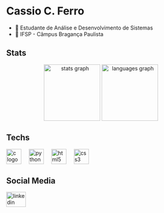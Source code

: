 # Cassio C. Ferro

- 📘 Estudante de Análise e Desenvolvimento de Sistemas
- 🚩 IFSP - Câmpus Bragança Paulista

<h2 align = "left">Stats</h2>
<div align="center">
  <img src="https://github-readme-stats.vercel.app/api?username=CassioCFerro&hide_title=false&hide_rank=false&show_icons=true&include_all_commits=true&count_private=true&disable_animations=false&theme=dracula&locale=en&hide_border=false&order=1" height="150" alt="stats graph"  />
  <img src="https://github-readme-stats.vercel.app/api/top-langs?username=CassioCFerro&locale=en&hide_title=false&layout=compact&card_width=150&langs_count=5&theme=dracula&hide_border=false&order=2" height="150" alt="languages graph"  />
</div>

###
<h2 align = "left">Techs</h2>
<div align="left">
  <img src="https://skillicons.dev/icons?i=c" height="40" alt="c logo"  />
  <img width="12" />
  <img src="https://skillicons.dev/icons?i=py" height="40" alt="python logo"  />
  <img width="12" />
  <img src="https://skillicons.dev/icons?i=html" height="40" alt="html5 logo"  />
  <img width="12" />
  <img src="https://skillicons.dev/icons?i=css" height="40" alt="css3 logo"  />
</div>

###

<h2 align="left">Social Media</h2>
<div align="left">
  <a href="https://www.linkedin.com/in/cassio-cavallaro-ferro/" target="_blank">
    <img src="https://raw.githubusercontent.com/maurodesouza/profile-readme-generator/master/src/assets/icons/social/linkedin/default.svg" width="52" height="40" alt="linkedin logo"  />
  </a>
</div>

###
